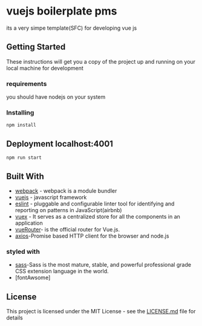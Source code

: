 # vuejs boilerplate pms
its a very simpe template(SFC) for developing vue js

## Getting Started

These instructions will get you a copy of the project up and running on your local machine for development
### requirements
you should have nodejs on your system
### Installing
```
npm install
```
## Deployment localhost:4001
```
npm run start
```
## Built With

* [webpack](https://webpack.js.org/) - webpack is a module bundler
* [vuejs](https://vuejs.org/) - javascript framework
* [eslint](https://eslint.org/) - pluggable and configurable linter tool for identifying and reporting on patterns in JavaScript(airbnb)
* [vuex](https://github.com/vuejs/vuex) - It serves as a centralized store for all the components in an application
* [vueRouter](https://github.com/vuejs/vue-router)-  is the official router for Vue.js.
* [axios](https://github.com/axios/axios)-Promise based HTTP client for the browser and node.js

### styled with
* [sass](https://sass-lang.com/)-Sass is the most mature, stable, and powerful professional grade CSS extension language in the world.
* [fontAwsome]

## License

This project is licensed under the MIT License - see the [LICENSE.md](LICENSE.md) file for details


